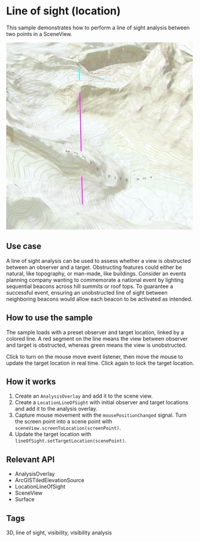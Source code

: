 # Line of sight (location)

This sample demonstrates how to perform a line of sight analysis between two points in a SceneView.

![](screenshot.png)

## Use case

A line of sight analysis can be used to assess whether a view is obstructed between an observer and a target. Obstructing features could either be natural, like topography, or man-made, like buildings. Consider an events planning company wanting to commemorate a national event by lighting sequential beacons across hill summits or roof tops. To guarantee a successful event, ensuring an unobstructed line of sight between neighboring beacons would allow each beacon to be activated as intended.

## How to use the sample

The sample loads with a preset observer and target location, linked by a colored line. A red segment on the line means the view between observer and target is obstructed, whereas green means the view is unobstructed.

Click to turn on the mouse move event listener, then move the mouse to update the target location in real time. Click again to lock the target location.

## How it works

1. Create an `AnalysisOverlay` and add it to the scene view.
2. Create a `LocationLineOfSight` with initial observer and target locations and add it to the analysis overlay.
3. Capture mouse movement with the `mousePositionChanged` signal. Turn the screen point into a scene point with `sceneView.screenToLocation(screenPoint)`.
4. Update the target location with `lineOfSight.setTargetLocation(scenePoint)`.

## Relevant API

* AnalysisOverlay
* ArcGISTiledElevationSource
* LocationLineOfSight
* SceneView
* Surface

## Tags

3D, line of sight, visibility, visibility analysis
